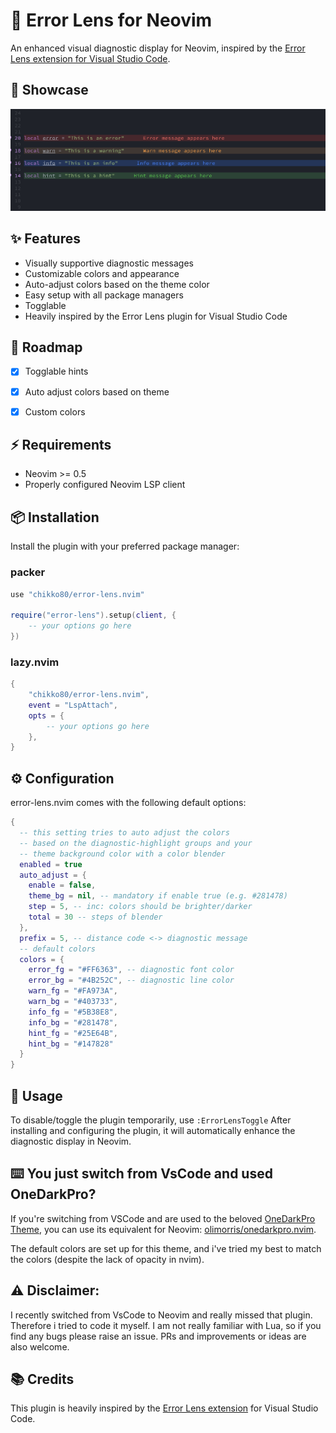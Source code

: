 # 🔎 Error Lens for Neovim

An enhanced visual diagnostic display for Neovim, inspired by the [Error Lens extension for Visual Studio Code](https://github.com/usernamehw/vscode-error-lens).


## 📸 Showcase
![Showcase of all diagnostic hints](media/error_lens_showcase.png "Showcase of all diagnostic hints")

## ✨ Features

- Visually supportive diagnostic messages
- Customizable colors and appearance
- Auto-adjust colors based on the theme color
- Easy setup with all package managers
- Togglable
- Heavily inspired by the Error Lens plugin for Visual Studio Code

## 🚧 Roadmap

- [x] Togglable hints
- [x] Auto adjust colors based on theme
- [x] Custom colors


## ⚡️ Requirements

- Neovim >= 0.5
- Properly configured Neovim LSP client

## 📦 Installation

Install the plugin with your preferred package manager:

### packer

```lua
use "chikko80/error-lens.nvim"

require("error-lens").setup(client, {
    -- your options go here
})
```

### lazy.nvim

```lua
{
    "chikko80/error-lens.nvim",
    event = "LspAttach",
    opts = {
        -- your options go here
    },
}
```

## ⚙️ Configuration

error-lens.nvim comes with the following default options:

```lua
{
  -- this setting tries to auto adjust the colors 
  -- based on the diagnostic-highlight groups and your 
  -- theme background color with a color blender
  enabled = true
  auto_adjust = {
    enable = false,
    theme_bg = nil, -- mandatory if enable true (e.g. #281478)
    step = 5, -- inc: colors should be brighter/darker
    total = 30 -- steps of blender
  },
  prefix = 5, -- distance code <-> diagnostic message
  -- default colors
  colors = {
    error_fg = "#FF6363", -- diagnostic font color
    error_bg = "#4B252C", -- diagnostic line color
    warn_fg = "#FA973A",
    warn_bg = "#403733",
    info_fg = "#5B38E8",
    info_bg = "#281478",
    hint_fg = "#25E64B",
    hint_bg = "#147828"
  }
}
```


## 🚀 Usage

To disable/toggle the plugin temporarily, use ```:ErrorLensToggle```
After installing and configuring the plugin, it will automatically enhance the diagnostic display in Neovim.


## ⌨️  You just switch from VsCode and used OneDarkPro?

If you're switching from VSCode and are used to the beloved [OneDarkPro Theme](https://marketplace.visualstudio.com/items?itemName=zhuangtongfa.Material-theme), 
you can use its equivalent for Neovim: [olimorris/onedarkpro.nvim](https://github.com/olimorris/onedarkpro.nvim).

The default colors are set up for this theme, and i've tried my best to match the colors (despite the lack of opacity in nvim).


## ⚠️ Disclaimer:
I recently switched from VsCode to Neovim and really missed that plugin. Therefore i tried to code it myself.
I am not really familiar with Lua, so if you find any bugs please raise an issue.
PRs and improvements or ideas are also welcome.


## 📚 Credits
This plugin is heavily inspired by the [Error Lens extension](https://github.com/usernamehw/vscode-error-lens) for Visual Studio Code.
